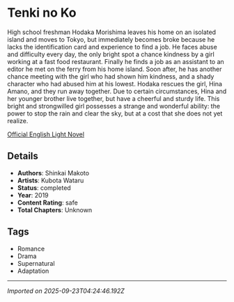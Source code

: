# Tenki no Ko

High school freshman Hodaka Morishima leaves his home on an isolated island and moves to Tokyo, but immediately becomes broke because he lacks the identification card and experience to find a job. He faces abuse and difficulty every day, the only bright spot a chance kindness by a girl working at a fast food restaurant. Finally he finds a job as an assistant to an editor he met on the ferry from his home island. Soon after, he has another chance meeting with the girl who had shown him kindness, and a shady character who had abused him at his lowest. Hodaka rescues the girl, Hina Amano, and they run away together. Due to certain circumstances, Hina and her younger brother live together, but have a cheerful and sturdy life. This bright and strong­willed girl possesses a strange and wonderful ability: the power to stop the rain and clear the sky, but at a cost that she does not yet realize.

[Official English Light Novel](https://yenpress.com/series/weathering-with-you)

## Details
- **Authors**: Shinkai Makoto
- **Artists**: Kubota Wataru
- **Status**: completed
- **Year**: 2019
- **Content Rating**: safe
- **Total Chapters**: Unknown

## Tags
- Romance
- Drama
- Supernatural
- Adaptation

---
*Imported on 2025-09-23T04:24:46.192Z*
